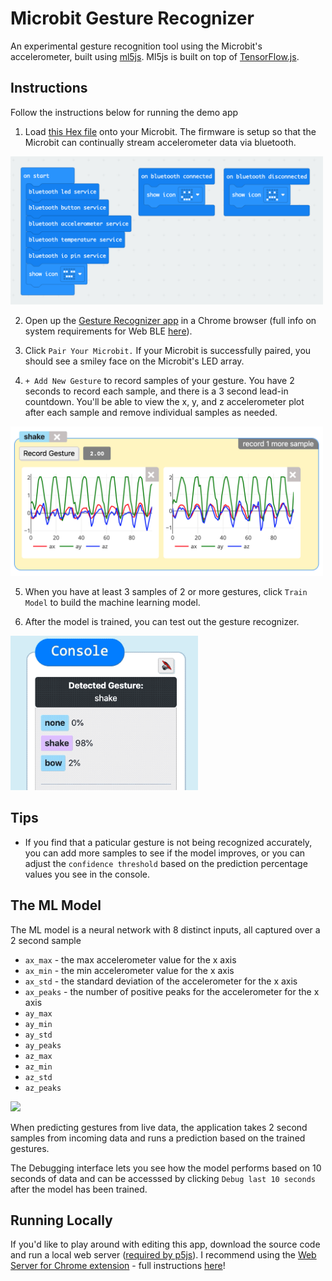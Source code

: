 # Microbit Gesture Recognizer

An experimental gesture recognition tool using the Microbit's accelerometer, built using [ml5js](https://learn.ml5js.org/#/reference/neural-network).  Ml5js is built on top of [TensorFlow.js](https://www.tensorflow.org/js).


## Instructions
Follow the instructions below for running the demo app

1. Load [this Hex file](/firmware/ble-firmware.hex) onto your Microbit.  The firmware is setup so that the Microbit can continually stream accelerometer data via bluetooth.

<img src="img/hex-code.png" width="500">

2. Open up the [Gesture Recognizer app]() in a Chrome browser (full info on system requirements for Web BLE [here](https://github.com/WebBluetoothCG/web-bluetooth/blob/gh-pages/implementation-status.md)).

3. Click `Pair Your Microbit.`  If your Microbit is successfully paired, you should see a smiley face on the Microbit's LED array.

4. `+ Add New Gesture` to record samples of your gesture.  You have 2 seconds to record each sample, and there is a 3 second lead-in countdown.  You'll be able to view the x, y, and z accelerometer plot after each sample and remove individual samples as needed.

<img src="img/gesture-sample.png" width="500">

5. When you have at least 3 samples of 2 or more gestures, click `Train Model` to build the machine learning model.

6. After the model is trained, you can test out the gesture recognizer.

<img src="img/prediction.gif" width="300">


## Tips
* If you find that a paticular gesture is not being recognized accurately, you can add more samples to see if the model improves, or you can adjust the `confidence threshold` based on the prediction percentage values you see in the console. 

## The ML Model
The ML model is a neural network with 8 distinct inputs, all captured over a 2 second sample
* `ax_max` - the max accelerometer value for the x axis
* `ax_min` - the min accelerometer value for the x axis
* `ax_std` - the standard deviation of the accelerometer for the x axis
* `ax_peaks` - the number of positive peaks for the accelerometer for the x axis
* `ay_max` 
* `ay_min`
* `ay_std`
* `ay_peaks`
* `az_max`
* `az_min`
* `az_std`
* `az_peaks`

<img src="https://upload.wikimedia.org/wikipedia/commons/b/b3/Micro_bit_3_axes_de_l_acc%C3%A9l%C3%A9rom%C3%A8tre.png" width="200">

When predicting gestures from live data, the application takes 2 second samples from incoming data and runs a prediction based on the trained gestures.

The Debugging interface lets you see how the model performs based on 10 seconds of data and can be accesssed by clicking `Debug last 10 seconds` after the model has been trained.

## Running Locally
If you'd like to play around with editing this app, download the source code and run a local web server ([required by p5js](https://github.com/processing/p5.js/wiki/Local-server)).  I recommend using the [Web Server for Chrome extension](https://chrome.google.com/webstore/detail/web-server-for-chrome/ofhbbkphhbklhfoeikjpcbhemlocgigb/) - full instructions [here](https://github.com/processing/p5.js/wiki/Local-server#web-server-for-chrome-extension)! 